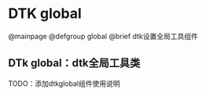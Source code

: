 # DTK global

@mainpage
@defgroup global
@brief dtk设置全局工具组件

## DTk global：dtk全局工具类

TODO：添加dtkglobal组件使用说明
